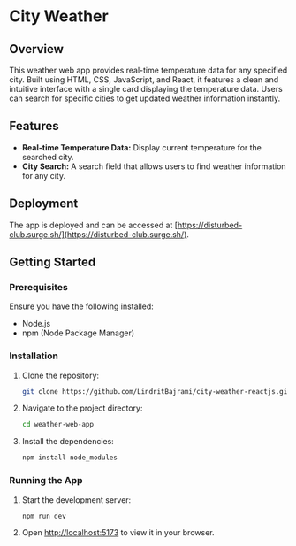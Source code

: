 # City Weather

## Overview
This weather web app provides real-time temperature data for any specified city. Built using HTML, CSS, JavaScript, and React, it features a clean and intuitive interface with a single card displaying the temperature data. Users can search for specific cities to get updated weather information instantly.

## Features
- **Real-time Temperature Data:** Display current temperature for the searched city.
- **City Search:** A search field that allows users to find weather information for any city.

## Deployment
The app is deployed and can be accessed at [https://disturbed-club.surge.sh/](https://disturbed-club.surge.sh/).

## Getting Started

### Prerequisites
Ensure you have the following installed:
- Node.js
- npm (Node Package Manager)

### Installation
1. Clone the repository:
   ```sh
   git clone https://github.com/LindritBajrami/city-weather-reactjs.git
2. Navigate to the project directory:
   ```sh
   cd weather-web-app
3. Install the dependencies:
   ```sh
   npm install node_modules

### Running the App
1. Start the development server:
   ```sh
   npm run dev
2. Open [http://localhost:5173](http://localhost:5173) to view it in your browser.


